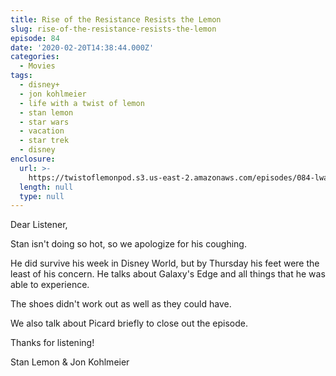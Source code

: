```yaml
---
title: Rise of the Resistance Resists the Lemon
slug: rise-of-the-resistance-resists-the-lemon
episode: 84
date: '2020-02-20T14:38:44.000Z'
categories:
  - Movies
tags:
  - disney+
  - jon kohlmeier
  - life with a twist of lemon
  - stan lemon
  - star wars
  - vacation
  - star trek
  - disney
enclosure:
  url: >-
    https://twistoflemonpod.s3.us-east-2.amazonaws.com/episodes/084-lwatol-20200220.mp3
  length: null
  type: null
---
```


Dear Listener,

Stan isn't doing so hot, so we apologize for his coughing.

He did survive his week in Disney World, but by Thursday his feet were the least of his concern. He talks about Galaxy's Edge and all things that he was able to experience.

The shoes didn't work out as well as they could have.

We also talk about Picard briefly to close out the episode.

Thanks for listening!

Stan Lemon & Jon Kohlmeier
